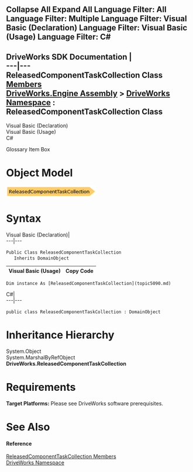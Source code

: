        

 Collapse All Expand All  Language Filter: All  Language Filter: Multiple  Language Filter: Visual Basic (Declaration) Language Filter: Visual Basic (Usage) Language Filter: C#  
---  
DriveWorks SDK Documentation  |   
---|---  
ReleasedComponentTaskCollection Class   
[Members](topic5091.md)   
[DriveWorks.Engine Assembly](topic2156.md) > [DriveWorks Namespace](topic2159.md) : ReleasedComponentTaskCollection Class  
---  
  
Visual Basic (Declaration)    
Visual Basic (Usage)    
C# 

Glossary Item Box

# Object Model

![](dotnetdiagramimages/image250.png)

# Syntax

Visual Basic (Declaration)|   
---|---  
      
    
    Public Class ReleasedComponentTaskCollection 
       Inherits DomainObject  
  
Visual Basic (Usage)| Copy Code  
---|---  
      
    
    Dim instance As [ReleasedComponentTaskCollection](topic5090.md)  
  
C#|   
---|---  
      
    
    public class ReleasedComponentTaskCollection : DomainObject   
  
# Inheritance Hierarchy

System.Object  
System.MarshalByRefObject  
**DriveWorks.ReleasedComponentTaskCollection**  


# Requirements

**Target Platforms:** Please see DriveWorks software prerequisites.

# See Also

#### Reference

[ReleasedComponentTaskCollection Members](topic5091.md)   
[DriveWorks Namespace](topic2159.md)


